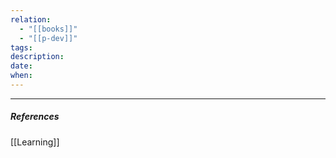 ```yaml
---
relation:
  - "[[books]]"
  - "[[p-dev]]"
tags:
description:
date:
when:
---
```

---



##### References
[[Learning]]
